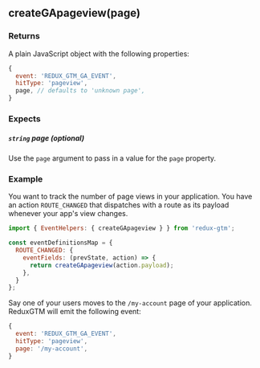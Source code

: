 ## createGApageview(page)

### Returns
A plain JavaScript object with the following properties:
```js
{
  event: 'REDUX_GTM_GA_EVENT',
  hitType: 'pageview',
  page, // defaults to 'unknown page',
}
```

### Expects
##### `string` page *(optional)*
Use the `page` argument to pass in a value for the `page` property.

### Example
You want to track the number of page views in your application. You
have an action `ROUTE_CHANGED` that dispatches with a route as its
payload whenever your app's view changes.

```js
import { EventHelpers: { createGApageview } } from 'redux-gtm';

const eventDefinitionsMap = {
  ROUTE_CHANGED: {
    eventFields: (prevState, action) => {
      return createGApageview(action.payload);
    },
  }
};
```

Say one of your users moves to the `/my-account` page of your
application. ReduxGTM will emit the following event:

```js
{
  event: 'REDUX_GTM_GA_EVENT',
  hitType: 'pageview',
  page: '/my-account',
}
```
